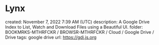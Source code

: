 # Lynx

created: November 7, 2022 7:39 AM (UTC)
description: A Google Drive Index to List, Watch and Download Files using a Beautiful UI.
folder: BOOKMRKS-MTHRFCKR / BROWSR-MTHRFCKR / Cloud / Google Drive / Drive
tags: google drive
url: https://gdi.js.org